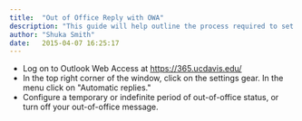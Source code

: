 ```yaml
---
title:  "Out of Office Reply with OWA"
description: "This guide will help outline the process required to set an Out of Office Reply with the Office 365 Web App."
author: "Shuka Smith"
date:   2015-04-07 16:25:17
---
```


<ul>
<li>Log on to Outlook Web Access at <a class="external-link" href="https://365.ucdavis.edu/" target="_blank">https://365.ucdavis.edu/</a>
</li>
<li>In the top right corner of the window, click on the settings gear. In the menu click on "Automatic replies."
</li>
<li>Configure a temporary or indefinite period of out-of-office status, or turn off your out-of-office message.</li>
</ul>
